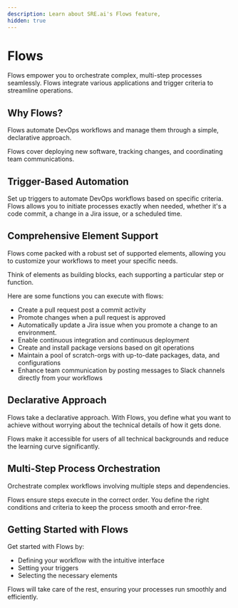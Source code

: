 ```yaml
---
description: Learn about SRE.ai's Flows feature,
hidden: true
---
```


# Flows

Flows empower you to orchestrate complex, multi-step processes seamlessly. Flows integrate various applications and trigger criteria to streamline operations.

## **Why Flows?**

Flows automate DevOps workflows and manage them through a simple, declarative approach.

Flows cover deploying new software, tracking changes, and coordinating team communications.

## **Trigger-Based Automation**

Set up triggers to automate DevOps workflows based on specific criteria. Flows allows you to initiate processes exactly when needed, whether it's a code commit, a change in a Jira issue, or a scheduled time.

## Comprehensive Element Support

Flows come packed with a robust set of supported elements, allowing you to customize your workflows to meet your specific needs.

Think of elements as building blocks, each supporting a particular step or function.

Here are some functions you can execute with flows:

* Create a pull request post a commit activity
* Promote changes when a pull request is approved
* Automatically update a Jira issue when you promote a change to an environment.
* Enable continuous integration and continuous deployment
* Create and install package versions based on git operations
* Maintain a pool of scratch-orgs with up-to-date packages, data, and configurations
* Enhance team communication by posting messages to Slack channels directly from your workflows

## **Declarative Approach**

Flows take a declarative approach. With Flows, you define what you want to achieve without worrying about the technical details of how it gets done.

Flows make it accessible for users of all technical backgrounds and reduce the learning curve significantly.

## **Multi-Step Process Orchestration**

Orchestrate complex workflows involving multiple steps and dependencies.

Flows ensure steps execute in the correct order. You define the right conditions and criteria to keep the process smooth and error-free.

## **Getting Started with Flows**

Get started with Flows by:

* Defining your workflow with the intuitive interface
* Setting your triggers
* Selecting the necessary elements

Flows will take care of the rest, ensuring your processes run smoothly and efficiently.
